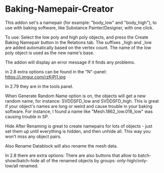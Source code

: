 # Baking-Namepair-Creator
This addon set's a namepair (for example: "body_low" and "body_high"), to use with baking software, like Substance Painter/Designer, with one click.

To use:
Select the low poly and high poly objects, and press the Create Baking Namepair button in the Relations tab. The suffixes _high and _low are added automatically based on the vertex count. The name of the low poly object is used as the new name's base.

The addon will display an error message if it finds any problems.

in 2.8 extra options can be found in the "N"-panel:
https://i.imgur.com/rzKjPj1.jpg

In 2.79 they are in the tools panel.

When Generate Random Name option is on, the objects will get a new random name, for instance: SVDDSFD_low and SVDDSFD_high. This is great if your object's names are long or weird and cause trouble in your baking software. For instance, I found a name like "Mesh.1862_low.018_low" was causing trouble in SP.

Hide After Renaming is great to create namepairs for lots of objects - just set them up until everything is hidden, and then unhide all. This way you won't miss any object pairs.

Also Rename Datablock will also rename the mesh data.

In 2.8 there are extra options:
There are also buttons that allow to batch-show/batch-hide all of the renamed objects by groups: only-high/only-low/all renamed.
